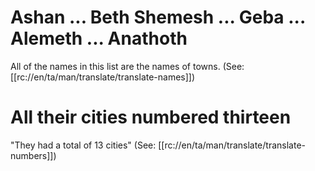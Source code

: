 # Ashan ... Beth Shemesh ... Geba ... Alemeth ... Anathoth

All of the names in this list are the names of towns. (See: [[rc://en/ta/man/translate/translate-names]])

# All their cities numbered thirteen

"They had a total of 13 cities" (See: [[rc://en/ta/man/translate/translate-numbers]])

